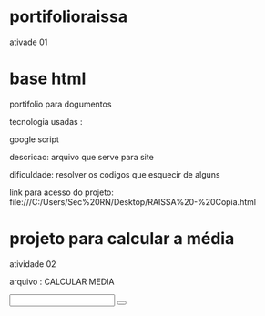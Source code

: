 # portifolioraissa
ativade 01 
 
 <h1>base html</h1>
 
 portifolio para dogumentos 
 
  tecnologia usadas : 
  
  google script 
  
  descricao: arquivo que serve para site
 
  dificuldade: resolver os codigos que esquecir de alguns
 
link para acesso do projeto: file:///C:/Users/Sec%20RN/Desktop/RAISSA%20-%20Copia.html



 
<h1>projeto para calcular a média</h1>
 
 atividade 02
 
  arquivo : CALCULAR MEDIA
 
  <label>
   <input>
    <button>
      <script>
        <body>
  
   tecnologia utilizada :
       java script e
       google script
          
      erros encontrados está em "calcula média".
          
   dificuldade: foi para saber o resultado na exportação. que estava dando erro
      
   descricao: Eu entendir atraves da aula dada que aprendemos como retornar a pagina , 
   alem disso o codigo dado para fazermos era pra nos saber calcular media . A media ponderada ela foi usada para diferençar entre receber
          
   link para acesso do projeto :https://script.google.com/macros/s/AKfycbyM53cDdSDu49C7NIL0a8uGFiNzX25hkiViN-OWztX7SbwSrJii8TTcdVh9MSsm-DI/exec
          
         atividade 03
         
         <h1>projeto para login</h1>
         arquivo: login
         
         <div id
          <h1> email </h1> 
     
       tecnologia usada :
       google script
       function doGet
       
       erros emcontrados : "Password" pois eu utilizei como senha exemplo: "var senha = document.getElementById('password').value;"
       

         
         https://script.google.com/macros/s/AKfycbzJHNSf5C8bXPUbIjDjv3ng1d2ULf4uBGhaHlG5Qcxu7QM4Zs--moZebt5TOy4cDYk8/exec
       
         
         
         
         
         
         
         
         
         
         
         
         
         
         
         
         
         
         
         
         
         
         
   <h1>projeto      
         
         
         
         
         
         
         
         
         
         
         
         
         
         
         
